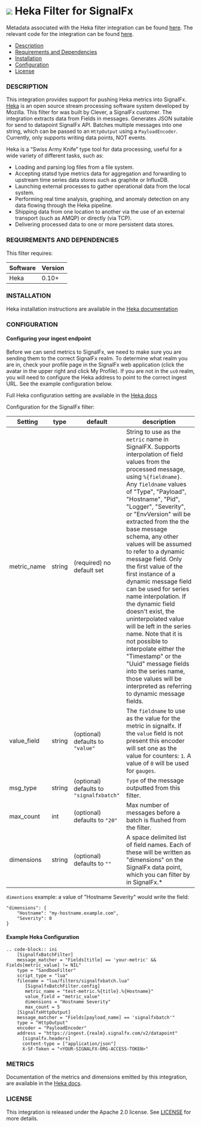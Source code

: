 # ![](https://github.com/signalfx/integrations/blob/master/heka-filter-signalfx/img/integrations_heka.png) Heka Filter for SignalFx

Metadata associated with the Heka filter integration can be found <a target="_blank" href="https://github.com/signalfx/integrations/tree/release/heka-filter-signalfx">here</a>. The relevant code for the integration can be found <a target="_blank" href="https://github.com/Clever/heka-clever-plugins/blob/master/lua/filters/signalfxbatch.lua">here</a>.

- [Description](#description)
- [Requirements and Dependencies](#requirements-and-dependencies)
- [Installation](#installation)
- [Configuration](#configuration)
- [License](#license)

### DESCRIPTION

This integration provides support for pushing Heka metrics into SignalFx. <a target="_blank" href="http://hekad.readthedocs.org/en/v0.10.0/">Heka</a> is an open source stream processing software system developed by Mozilla. This filter for was built by Clever, a SignalFx customer. The integration extracts data from Fields in messages. Generates JSON suitable for send to datapoint SignalFx API. Batches multiple messages into one string, which can be passed to an `HttpOutput` using a `PayloadEncoder`. Currently, only supports writing data points, NOT events.

Heka is a “Swiss Army Knife” type tool for data processing, useful for a wide variety of different tasks, such as:

* Loading and parsing log files from a file system.
* Accepting statsd type metrics data for aggregation and forwarding to upstream time series data stores such as graphite or InfluxDB.
* Launching external processes to gather operational data from the local system.
* Performing real time analysis, graphing, and anomaly detection on any data flowing through the Heka pipeline.
* Shipping data from one location to another via the use of an external transport (such as AMQP) or directly (via TCP).
* Delivering processed data to one or more persistent data stores.

### REQUIREMENTS AND DEPENDENCIES

This filter requires:

| Software          | Version        |
|-------------------|----------------|
| Heka | 0.10+ |

### INSTALLATION

Heka installation instructions are available in the <a target="_blank" href="http://hekad.readthedocs.org/en/v0.10.0/installing.html">Heka documentation</a>

### CONFIGURATION

#### Configuring your ingest endpoint

Before we can send metrics to SignalFx, we need to make sure you are sending them to
the correct SignalFx realm. To determine what realm you are in, check your
profile page in the SignalFx web application (click the avatar in the upper right and click My Profile).
If you are not in the `us0` realm, you will need to configure the Heka address to point to
the correct ingest URL. See the example configuration below.


Full Heka configuration setting are available in the <a target="_blank" href="http://hekad.readthedocs.org/en/v0.10.0/config/index.html">Heka docs</a>

Configuration for the SignalFx filter:

| Setting            | type  |   default   | description          |
|--------------------|-------|-------------|----------------------|
|metric\_name | string | (required) no default set | String to use as the `metric` name in SignalFX. Supports interpolation of field values from the processed message, using `%{fieldname}`. Any `fieldname` values of "Type", "Payload", "Hostname", "Pid", "Logger", "Severity", or "EnvVersion" will be extracted from the the base message schema, any other values will be assumed to refer to a dynamic message field. Only the first value of the first instance of a dynamic message field can be used for series name interpolation. If the dynamic field doesn't exist, the uninterpolated value will be left in the series name. Note that it is not possible to interpolate either the "Timestamp" or the "Uuid" message fields into the series name, those values will be interpreted as referring to dynamic message fields.|
| value_field | string | (optional) defaults to `"value"` | The `fieldname` to use as the value for the metric in signalfx. If the `value` field is not present this encoder will set one as the value for counters: `1`. A value of `0` will be used for `gauges`. |
| msg\_type | string | (optional) defaults to `"signalfxbatch"` | `Type` of the message outputted from this filter. |
| max\_count | int  | (optional) defaults to `"20"` | Max number of messages before a batch is flushed from the filter.|
| dimensions | string | (optional) defaults to `""` | A space delimited list of field names. Each of these will be written as "dimensions" on the SignalFx data point, which you can filter by in SignalFx.*|

`dimentions` example: a value of "Hostname Severity" would write the field:

```
"dimensions": {
    "Hostname": "my-hostname.example.com",
    "Severity": 0
}
```

#### Example Heka Configuration

```
.. code-block:: ini
    [SignalfxBatchFilter]
    message_matcher = "Fields[title] == 'your-metric' && Fields[metric_value] != NIL"
    type = "SandboxFilter"
    script_type = "lua"
    filename = "lua/filters/signalfxbatch.lua"
       [SignalfxBatchFilter.config]
       metric_name = "test-metric.%{title}.%{Hostname}"
       value_field = "metric_value"
       dimensions = "Hostname Severity"
       max_count = 5
    [SignalfxHttpOutput]
    message_matcher = "Fields[payload_name] == 'signalfxbatch'"
    type = "HttpOutput"
    encoder = "PayloadEncoder"
    address = "https://ingest.{realm}.signalfx.com/v2/datapoint"
      [signalfx.headers]
      content-type = ["application/json"]
      X-SF-Token = "<YOUR-SIGNALFX-ORG-ACCESS-TOKEN>"
```

### METRICS

Documentation of the metrics and dimensions emitted by this integration, are available in the <a target="_blank" href="https://hekad.readthedocs.org/en/v0.10.0/config/outputs/index.html#common-output-parameters">Heka docs</a>.

### LICENSE

This integration is released under the Apache 2.0 license. See [LICENSE](./LICENSE) for more details.
